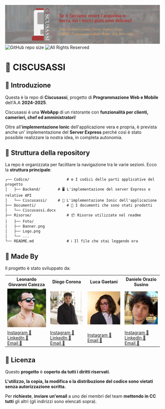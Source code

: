 ![Project's banner](./Risorse/Banner.png)
![GitHub repo size](https://img.shields.io/github/repo-size/KoganeNoShin/Ciscusassi)
![All Rights Reserved](https://img.shields.io/badge/license-All%20rights%20reserved-red)

# 🍝 CISCUSASSI

## 📖 Introduzione

Questa è la repo di **Ciscusassi**, progetto di **Programmazione Web e Mobile** dell'A.A **2024-2025**.

Ciscusassi è una **WebApp** di un ristorante con **funzionalità per clienti, camerieri, chef ed amministratori**!

Oltre all'**implementazione Ionic** dell'applicazione vera e propria, è prevista anche un' implementazione del **Server Express** perché così è stato possibile realizzare la nostra idea, in completa autonomia.

## 📂 Struttura della repository

La repo è organizzata per facilitare la navigazione tra le varie sezioni. Ecco la **struttura principale**:

```
┌── Codice/                	# ⚙️ I codici delle parti applicative del progetto
│   ├── Backend/		# 🖥️ L'implementazione del server Express e relative API
│   └── Ciscusassi/		# 🦞 L'implementazione Ionic dell'applicazione
├── Documenti/         		# 📄 I documenti che sono stati prodotti
│   └── Ciscusassi.docx
├── Risorse/               	# 📦 Risorse utilizzate nel readme
│   ├── Foto/
│   ├── Banner.png
│   ├── Logo.png
│   └── ...
└── README.md              	# ℹ️ Il file che stai leggendo ora
```

## 👥 Made By

Il progetto è stato sviluppato da:

<table>
	<tr>
		<th>Leonardo Giovanni Caiezza</th>
		<th>Diego Corona</th>
		<th>Luca Gaetani</th>
		<th>Daniele Orazio Susino</th>      
	</tr>
	<tr>
		<td><img src="./Risorse/Foto/Leonardo Giovanni Caiezza.jpg" alt="Leonardo Giovanni Caiezza" width="150"></td>
		<td><img src="./Risorse/Foto/Diego Corona.jpg" alt="Diego Corona" width="150"></td>
		<td><img src="./Risorse/Foto/Luca Gaetani.jpg" alt="Luca Gaetani" width="150"></td>
		<td><img src="./Risorse/Foto/Daniele Orazio Susino.jpg" alt="Daniele Orazio Susino" width="150"></td>     
	</tr>
	<tr>
		<td>
			<a href="https://www.instagram.com/leonardocaiezza03/">Instagram 📸</a><br>
			<a href="https://www.linkedin.com/in/leonardo-caiezza-719912364">LinkedIn 👔</a><br>
			<a href="mailto:leonardocaiezza20@gmail.com">Email 📨</a>
		</td>
		<td>
			<a href="https://www.instagram.com/diego_co3/">Instagram 📸</a><br>
			<a href="https://www.linkedin.com/in/diegocorona03">LinkedIn 👔</a><br>
			<a href="mailto:corona.diego@outlook.com">Email 📨</a>
		</td>
		<td>
			<a href="https://www.instagram.com/luca._gaetani/">Instagram 📸</a><br>
			<a href="mailto:luca.gae03@gmail.com">Email 📨</a>
		</td>
		<td>
			<a href="https://www.instagram.com/daniele.susino/">Instagram 📸</a><br>
			<a href="https://www.linkedin.com/in/susinodaniele/">LinkedIn 👔</a><br>
			<a href="mailto:susino.daniele@outlook.com">Email 📨</a>
		</td>
	</tr>
</table>

## 🔐 Licenza

Questo **progetto** è **coperto da tutti i diritti riservati**.

**L'utilizzo, la copia, la modifica o la distribuzione del codice sono vietati senza autorizzazione scritta.**  

Per **richieste**, **inviare un'email** a uno dei membri del team **mettendo in CC tutti** gli altri (gli indirizzi sono elencati sopra).
